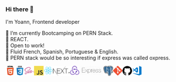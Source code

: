 ### Hi there 👋
I'm Yoann, Frontend developer
<!--
**yoannesbourg/yoannesbourg** is a ✨ _special_ ✨ repository because its `README.md` (this file) appears on your GitHub profile.

Here are some ideas to get you started:

- 🔭 I’m currently working on ...
- 🌱 I’m currently learning ...
- 👯 I’m looking to collaborate on ...
- 🤔 I’m looking for help with ...
- 💬 Ask me about ...
- 📫 How to reach me: ...
- 😄 Pronouns: ...
- ⚡ Fun fact: ...
-->



🐘 I’m currently Bootcamping on PERN Stack. <br>
💓 REACT.<br>
🤝 Open to work!<br>
💬 Fluid French, Spanish, Portuguese & English.<br>
🤔 PERN stack would be so interesting if express was called oxpress.<br>




<img align="left" title="" alt="Html" width="26px" style="max-width: 100%; margin-bottom: 4px;" 
    src="https://github.com/yoannesbourg/yoannesbourg/blob/main/assets/html.png"/>
<img align="left" title="" alt="Css" width="26px" style="max-width: 100%; margin-bottom: 4px;" 
    src="https://github.com/yoannesbourg/yoannesbourg/blob/main/assets/css.png"/>
<img align="left" title="" alt="Sass" width="26px" style="max-width: 100%; margin-bottom: 4px;" 
    src="https://github.com/yoannesbourg/yoannesbourg/blob/main/assets/sass.png"/>
<img align="left" title="" alt="JavaScript" width="26px" style="max-width: 100%; margin-bottom: 4px;" 
    src="https://github.com/yoannesbourg/yoannesbourg/blob/main/assets/javascript.png"/>
<img align="left" title="" alt="React" width="26px" style="max-width: 100%; margin-bottom: 4px;" 
    src="https://github.com/yoannesbourg/yoannesbourg/blob/main/assets/react.png"/>
<img align="left" title="" alt="NextJS" width="46px" style="max-width: 100%; margin-bottom: 4px;" 
    src="https://github.com/yoannesbourg/yoannesbourg/blob/main/assets/nextjs.png"/>
<img align="left" title="" alt="Redux" width="26px" style="max-width: 100%; margin-bottom: 4px;" 
    src="https://github.com/yoannesbourg/yoannesbourg/blob/main/assets/redux.png"/>
<img align="left" title="" alt="Express" width="66px" style="max-width: 100%; margin-bottom: 4px;" 
    src="https://github.com/yoannesbourg/yoannesbourg/blob/main/assets/express-white.png"/>
<img align="left" title="" alt="PostgreSQL" width="26px" style="max-width: 100%; margin-bottom: 4px;" 
    src="https://github.com/yoannesbourg/yoannesbourg/blob/main/assets/postgres.png"/>
<img align="left" title="" alt="Git" width="26px" style="max-width: 100%; margin-bottom: 4px;" 
    src="https://github.com/yoannesbourg/yoannesbourg/blob/main/assets/git.png"/>
<img align="left" title="" alt="Github" width="26px" style="max-width: 100%; margin-bottom: 4px;" 
    src="https://github.com/yoannesbourg/yoannesbourg/blob/main/assets/github.png"/>
<img align="left" title="" alt="Visual Studio Code" width="26px" style="max-width: 100%; margin-bottom: 4px;" 
    src="https://github.com/yoannesbourg/yoannesbourg/blob/main/assets/visual-studio-code.png"/>
